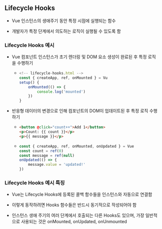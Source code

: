 ## Lifecycle Hooks

- Vue 인스턴스의 생애주기 동안 특정 시점에 실행되는 함수
  
- 개발자가 특정 단계에서 의도하는 로직이 실행될 수 있도록 함
  

### Lifecycle Hooks 예시

- Vue 컴포넌트 인스턴스가 초기 렌더링 및 DOM 요소 생성이 완료된 후 특정 로직을 수행하기
  
  - ```javascript
    <!-- lifecycle-hooks.html -->
    const { createApp, ref, onMounted } = Vu
    setup() {    
        onMounted(() => {
            console.log('mounted')
        })
    }
    ```
    
- 반응형 데이터의 변경으로 인해 컴포넌트의 DOM이 업데이트된 후 특정 로직 수행하기
  
  - ```html
    <button @click="count++">Add 1</button>
    <p>Count: {{ count }}</p>
    <p>{{ message }}</p>
    ```
    
  - ```javascript
    const { createApp, ref, onMounted, onUpdated } = Vue
    const count = ref(0)
    const message = ref(null)
    onUpdated(() => {
        message.value = 'updated!'
    })
    ```
    

### Lifecycle Hooks 예시 특징

- Vue는 Lifecycle Hooks에 등록된 콜백 함수들을 인스턴스와 자동으로 연결함
  
- 이렇게 동작하려면 Hooks 함수들은 반드시 동기적으로 작성되어야 함
  
- 인스턴스 생애 주기의 여러 단계에서 호출되는 다른 Hooks도 있으며, 가장 일반적으로 사용되는 것은 onMounted, onUpdated, onUnmounted
